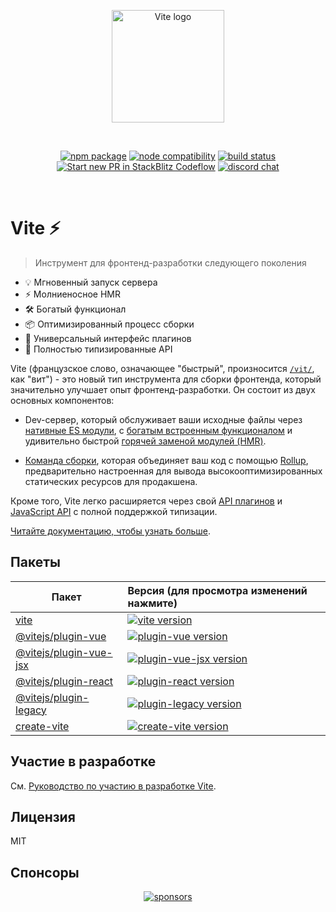 <p align="center">
  <a href="https://vite.dev" target="_blank" rel="noopener noreferrer">
    <img width="180" src="https://vite.dev/logo.svg" alt="Vite logo">
  </a>
</p>
<br/>
<p align="center">
  <a href="https://npmjs.com/package/vite"><img src="https://img.shields.io/npm/v/vite.svg" alt="npm package"></a>
  <a href="https://nodejs.org/en/about/releases/"><img src="https://img.shields.io/node/v/vite.svg" alt="node compatibility"></a>
  <a href="https://github.com/vitejs/vite/actions/workflows/ci.yml"><img src="https://github.com/vitejs/vite/actions/workflows/ci.yml/badge.svg?branch=main" alt="build status"></a>
  <a href="https://pr.new/vitejs/vite"><img src="https://developer.stackblitz.com/img/start_pr_dark_small.svg" alt="Start new PR in StackBlitz Codeflow"></a>
  <a href="https://chat.vite.dev"><img src="https://img.shields.io/badge/chat-discord-blue?style=flat&logo=discord" alt="discord chat"></a>
</p>
<br/>

# Vite ⚡

> Инструмент для фронтенд-разработки следующего поколения

- 💡 Мгновенный запуск сервера
- ⚡️ Молниеносное HMR
- 🛠️ Богатый функционал
- 📦 Оптимизированный процесс сборки
- 🔩 Универсальный интерфейс плагинов
- 🔑 Полностью типизированные API

Vite (французское слово, означающее "быстрый", произносится [`/vit/`](https://cdn.jsdelivr.net/gh/vitejs/vite@main/docs/public/vite.mp3), как "вит") - это новый тип инструмента для сборки фронтенда, который значительно улучшает опыт фронтенд-разработки. Он состоит из двух основных компонентов:

- Dev-сервер, который обслуживает ваши исходные файлы через [нативные ES модули](https://developer.mozilla.org/en-US/docs/Web/JavaScript/Guide/Modules), с [богатым встроенным функционалом](https://vite.dev/guide/features.html) и удивительно быстрой [горячей заменой модулей (HMR)](https://vite.dev/guide/features.html#hot-module-replacement).

- [Команда сборки](https://vite.dev/guide/build.html), которая объединяет ваш код с помощью [Rollup](https://rollupjs.org), предварительно настроенная для вывода высокооптимизированных статических ресурсов для продакшена.

Кроме того, Vite легко расширяется через свой [API плагинов](https://vite.dev/guide/api-plugin.html) и [JavaScript API](https://vite.dev/guide/api-javascript.html) с полной поддержкой типизации.

[Читайте документацию, чтобы узнать больше](https://vite.dev).

## Пакеты

| Пакет                                             | Версия (для просмотра изменений нажмите)                                                                                                      |
| ------------------------------------------------- | :----------------------------------------------------------------------------------------------------------------------------------- |
| [vite](packages/vite)                             | [![vite version](https://img.shields.io/npm/v/vite.svg?label=%20)](packages/vite/CHANGELOG.md)                                       |
| [@vitejs/plugin-vue](packages/plugin-vue)         | [![plugin-vue version](https://img.shields.io/npm/v/@vitejs/plugin-vue.svg?label=%20)](packages/plugin-vue/CHANGELOG.md)             |
| [@vitejs/plugin-vue-jsx](packages/plugin-vue-jsx) | [![plugin-vue-jsx version](https://img.shields.io/npm/v/@vitejs/plugin-vue-jsx.svg?label=%20)](packages/plugin-vue-jsx/CHANGELOG.md) |
| [@vitejs/plugin-react](packages/plugin-react)     | [![plugin-react version](https://img.shields.io/npm/v/@vitejs/plugin-react.svg?label=%20)](packages/plugin-react/CHANGELOG.md)       |
| [@vitejs/plugin-legacy](packages/plugin-legacy)   | [![plugin-legacy version](https://img.shields.io/npm/v/@vitejs/plugin-legacy.svg?label=%20)](packages/plugin-legacy/CHANGELOG.md)    |
| [create-vite](packages/create-vite)               | [![create-vite version](https://img.shields.io/npm/v/create-vite.svg?label=%20)](packages/create-vite/CHANGELOG.md)                  |

## Участие в разработке

См. [Руководство по участию в разработке Vite](https://github.com/vitejs/vite/blob/main/CONTRIBUTING.md).

## Лицензия

MIT

## Спонсоры

<p align="center">
  <a target="_blank" href="https://github.com/sponsors/yyx990803">
    <img alt="sponsors" src="https://sponsors.vuejs.org/vite.svg">
  </a>
</p>

